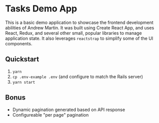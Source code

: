 # Tasks Demo App

This is a basic demo application to showcase the frontend development abilities of Andrew Martin. It was built using Create React App, and uses React, Redux, and several other small, popular libraries to manage application state. It also leverages `reactstrap` to simplify some of the UI components.

## Quickstart

1. `yarn`
2. `cp .env-example .env` (and configure to match the Rails server)
3. `yarn start`

## Bonus

- Dynamic pagination generated based on API response
- Configureable "per page" pagination
